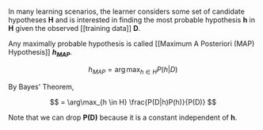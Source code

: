 In many learning scenarios, the learner considers some set of candidate hypotheses **H** and is interested in finding the most probable hypothesis **h** in **H** given the observed [[training data]] **D**.

Any maximally probable hypothesis is called [[Maximum A Posteriori (MAP) Hypothesis]] **$h_{MAP}$**.

$$
h_{MAP} = \arg\max_{h \in H} P(h|D)
$$

By Bayes' Theorem,

$$
= \arg\max_{h \in H} \frac{P(D|h)P(h)}{P(D)}
$$

Note that we can drop **P(D)** because it is a constant independent of **h**.
